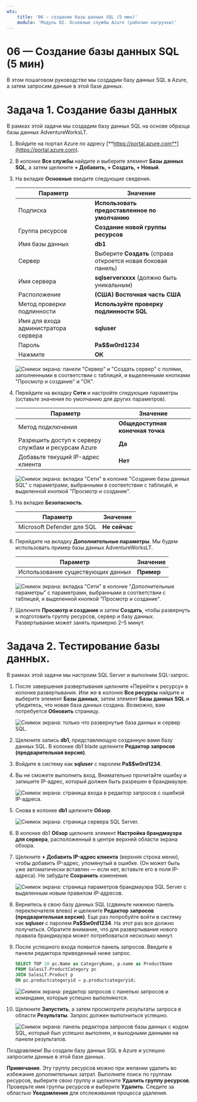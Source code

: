 ```yaml
---
wts:
    title: '06 — создание базы данных SQL (5 мин)'
    module: 'Модуль 02. Основные службы Azure (рабочие нагрузки)'
---
```


# 06 — Создание базы данных SQL (5 мин)

В этом пошаговом руководстве мы создадим базу данных SQL в Azure, а затем запросим данные в этой базе данных.

# Задача 1. Создание базы данных 

В рамках этой задачи мы создадим базу данных SQL на основе образца базы данных AdventureWorksLT. 

1. Войдите на портал Azure по адресу [**https://portal.azure.com**](https://portal.azure.com).

2. В колонке **Все службы** найдите и выберите элемент **Базы данных SQL**, а затем щелкните **+ Добавить, + Создать, + Новый**. 

3. На вкладке **Основные** введите следующие сведения.  

    | Параметр | Значение | 
    | --- | --- |
    | Подписка | **Использовать предоставленное по умолчанию** |
    | Группа ресурсов | **Создание новой группы ресурсов** |
    | Имя базы данных| **db1** | 
    | Сервер | Выберите **Создать** (справа откроется новая боковая панель)|
    | Имя сервера | **sqlserverxxxx** (должно быть уникальным) | 
    | Расположение | **(США) Восточная часть США** |
    | Метод проверки подлинности | **Используйте проверку подлинности SQL** |
    | Имя для входа администратора сервера | **sqluser** |
    | Пароль | **Pa$$w0rd1234** |
    | Нажмите  | **ОК** |

   ![Снимок экрана: панели "Сервер" и "Создать сервер" с полями, заполненными в соответствии с таблицей, и выделенными кнопками "Просмотр и создание" и "ОК".](../images/0501.png)

4. Перейдите на вкладку **Сети** и настройте следующие параметры (оставьте значения по умолчанию для других параметров). 

    | Параметр | Значение | 
    | --- | --- |
    | Метод подключения | **Общедоступная конечная точка** |    
    | Разрешить доступ к серверу службам и ресурсам Azure | **Да** |
    | Добавьте текущий IP-адрес клиента | **Нет** |
    
   ![Снимок экрана: вкладка "Сети" в колонке "Создание базы данных SQL" с параметрами, выбранными в соответствии с таблицей, и выделенной кнопкой "Просмотр и создание".](../images/0501b.png)

5. На вкладке **Безопасность**. 

    | Параметр | Значение | 
    | --- | --- |
    | Microsoft Defender для SQL| **Не сейчас** |
    
6. Перейдите на вкладку **Дополнительные параметры**. Мы будем использовать пример базы данных AdventureWorksLT.

    | Параметр | Значение | 
    | --- | --- |
    | Использование существующих данных | **Пример** |

    ![Снимок экрана: вкладка "Сети" в колонке "Дополнительные параметры" с параметрами, выбранными в соответствии с таблицей, и выделенной кнопкой "Просмотр и создание".](../images/0501c.png)

7. Щелкните **Просмотр и создание** и затем **Создать**, чтобы развернуть и подготовить группу ресурсов, сервер и базу данных. Развертывание может занять примерно 2–5 минут.


# Задача 2. Тестирование базы данных.

В рамках этой задачи мы настроим SQL Server и выполним SQL-запрос. 

1. После завершения развертывания щелкните «Перейти к ресурсу» в колонке развертывания. Или же в колонке **Все ресурсы** найдите и выберите элемент **Базы данных**, затем элемент **Базы данных SQL** и убедитесь, что новая база данных создана. Возможно, вам потребуется **Обновить** страницу.

    ![Снимок экрана: только что развернутые база данных и сервер SQL.](../images/0502.png)

2. Щелкните запись **db1**, представляющую созданную вами базу данных SQL. В колонке db1 blade щелкните **Редактор запросов (предварительная версия)**.

3. Войдите в систему как **sqluser** с паролем **Pa$$w0rd1234**.

4. Вы не сможете выполнить вход. Внимательно прочитайте ошибку и запишите IP-адрес, который должен быть разрешен в брандмауэре. 

    ![Снимок экрана: страница входа в редактор запросов с ошибкой IP-адреса.](../images/0503.png)

5. Снова в колонке **db1** щелкните **Обзор**. 

    ![Снимок экрана: страница сервера SQL Server.](../images/0504.png)

6. В колонке db1 **Обзор** щелкните элемент **Настройка брандмауэра для сервера**, расположенный в центре верхней области экрана обзора.

7. Щелкните **+ Добавить IP-адрес клиента** (верхняя строка меню), чтобы добавить IP-адрес, упомянутый в ошибке. (Он может быть уже автоматически вставлен — если нет, вставьте его в поля IP-адреса). Не забудьте **Сохранить** изменения. 

    ![Снимок экрана: страница параметров брандмауэра SQL Server с выделенным новым правилом IP-адресов.](../images/0506.png)

8. Вернитесь в свою базу данных SQL (сдвиньте нижнюю панель переключателя влево) и щелкните **Редактор запросов (предварительная версия)**. Еще раз попробуйте войти в систему как **sqluser** с паролем **Pa$$w0rd1234**. На этот раз все должно получиться. Обратите внимание, что для развертывания нового правила брандмауэра может потребоваться несколько минут. 

9. После успешного входа появится панель запросов. Введите в панели редактора приведенный ниже запрос. 

    ```SQL
    SELECT TOP 20 pc.Name as CategoryName, p.name as ProductName
    FROM SalesLT.ProductCategory pc
    JOIN SalesLT.Product p
    ON pc.productcategoryid = p.productcategoryid;
    ```

    ![Снимок экрана: редактор запросов с панелью запросов и командами, которые успешно выполняются.](../images/0507.png)

10. Щелкните **Запустить**, а затем просмотрите результаты запроса в области **Результаты**. Запрос должен выполниться успешно.

    ![Снимок экрана: панель редактора запросов базы данных с кодом SQL, который был успешно выполнен, и выходными данными на панели результатов.](../images/0508.png)

Поздравляем! Вы создали базу данных SQL в Azure и успешно запросили данные в этой базе данных.

**Примечание**. Эту группу ресурсов можно при желании удалить во избежание дополнительных затрат. Выполните поиск по группам ресурсов, выберите свою группу и щелкните **Удалить группу ресурсов**. Проверьте имя группы ресурсов и выберите **Удалить**. Следите за областью **Уведомления** для отслеживания процесса удаления.
